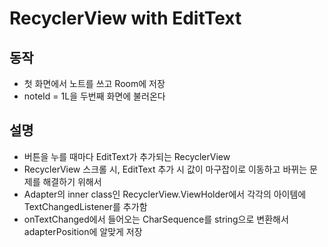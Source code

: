 # RecyclerView with EditText

## 동작

- 첫 화면에서 노트를 쓰고 Room에 저장
- noteId = 1L을 두번째 화면에 불러온다

## 설명

- 버튼을 누를 때마다 EditText가 추가되는 RecyclerView
- RecyclerView 스크롤 시, EditText 추가 시 값이 마구잡이로 이동하고 바뀌는 문제를 해결하기 위해서
- Adapter의 inner class인 RecyclerView.ViewHolder에서 각각의 아이템에 TextChangedListener를 추가함
- onTextChanged에서 들어오는 CharSequence를 string으로 변환해서 adapterPosition에 알맞게 저장
